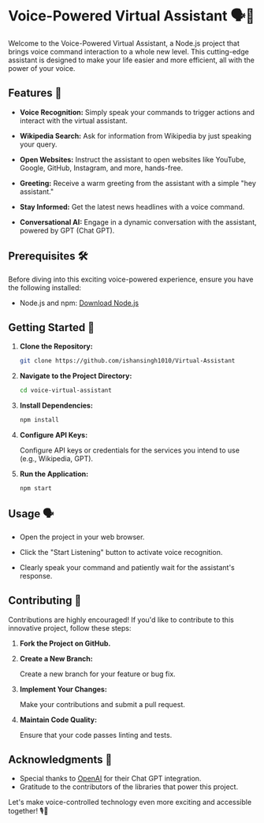# Voice-Powered Virtual Assistant 🗣️🤖

Welcome to the Voice-Powered Virtual Assistant, a Node.js project that brings voice command interaction to a whole new level. This cutting-edge assistant is designed to make your life easier and more efficient, all with the power of your voice.

## Features 🚀

- **Voice Recognition:** Simply speak your commands to trigger actions and interact with the virtual assistant.

- **Wikipedia Search:** Ask for information from Wikipedia by just speaking your query.

- **Open Websites:** Instruct the assistant to open websites like YouTube, Google, GitHub, Instagram, and more, hands-free.

- **Greeting:** Receive a warm greeting from the assistant with a simple "hey assistant."

- **Stay Informed:** Get the latest news headlines with a voice command.

- **Conversational AI:** Engage in a dynamic conversation with the assistant, powered by GPT (Chat GPT).

## Prerequisites 🛠️

Before diving into this exciting voice-powered experience, ensure you have the following installed:

- Node.js and npm: [Download Node.js](https://nodejs.org/)

## Getting Started 🚀

1. **Clone the Repository:**

   ```bash
   git clone https://github.com/ishansingh1010/Virtual-Assistant
   ```

2. **Navigate to the Project Directory:**

   ```bash
   cd voice-virtual-assistant
   ```

3. **Install Dependencies:**

   ```bash
   npm install
   ```

4. **Configure API Keys:**

   Configure API keys or credentials for the services you intend to use (e.g., Wikipedia, GPT).

5. **Run the Application:**

   ```bash
   npm start
   ```

## Usage 🗣️

- Open the project in your web browser.

- Click the "Start Listening" button to activate voice recognition.

- Clearly speak your command and patiently wait for the assistant's response.

## Contributing 🤝

Contributions are highly encouraged! If you'd like to contribute to this innovative project, follow these steps:

1. **Fork the Project on GitHub.**

2. **Create a New Branch:**

   Create a new branch for your feature or bug fix.

3. **Implement Your Changes:**

   Make your contributions and submit a pull request.

4. **Maintain Code Quality:**

   Ensure that your code passes linting and tests.

## Acknowledgments 🙏

- Special thanks to [OpenAI](https://openai.com/) for their Chat GPT integration.
- Gratitude to the contributors of the libraries that power this project.

Let's make voice-controlled technology even more exciting and accessible together! 🎙️🤖
